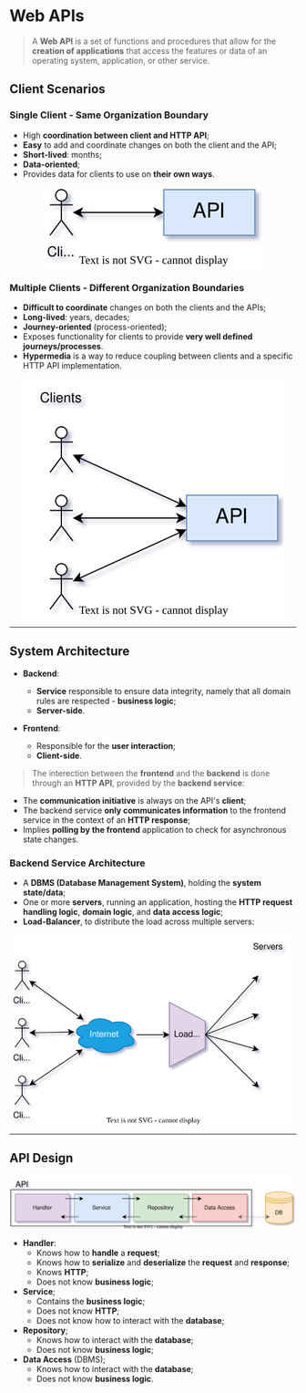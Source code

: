 # Web APIs

> A **Web API** is a set of functions and procedures that allow for the **creation of applications** that access the features or data of an operating system, application, or other service.

## Client Scenarios

### Single Client - Same Organization Boundary

* High **coordination between client and HTTP API**;
* **Easy** to add and coordinate changes on both the client and the API;
* **Short-lived**: months;
* **Data-oriented**;
* Provides data for clients to use on **their own ways**.

<p align="center">
    <img src="./docS/daw-diagrams-SingleClient.svg" alt="SingleClient" align="center"/>
</p>

### Multiple Clients - Different Organization Boundaries

* **Difficult to coordinate** changes on both the clients and the APIs;
* **Long-lived**: years, decades;
* **Journey-oriented** (process-oriented);
* Exposes functionality for clients to provide **very well defined journeys/processes**.
* **Hypermedia** is a way to reduce coupling between clients and a specific HTTP API implementation.

<p align="center">
    <img src="./docS/daw-diagrams-MultipleClients.svg" alt="MultipleClients" align="center"/>
</p>

---

## System Architecture

* **Backend**:
  * **Service** responsible to ensure data integrity, namely that all domain rules are respected - **business logic**;
  * **Server-side**.

* **Frontend**:
  * Responsible for the **user interaction**;
  * **Client-side**.

> The interection between the **frontend** and the **backend** is done through an **HTTP API**, provided by the **backend service**:

* The **communication initiative** is always on the API's **client**;
* The backend service **only communicates information** to the frontend service in the context of an **HTTP response**;
* Implies **polling by the frontend** application to check for asynchronous state changes.

### Backend Service Architecture

* A **DBMS (Database Management System)**, holding the **system state/data**;
* One or more **servers**, running an application, hosting the **HTTP request handling logic**, **domain logic**, and **data access logic**;
* **Load-Balancer**, to distribute the load across multiple servers:

<p align="center">
    <img src="./docs/daw-diagrams-LoadBalancer.svg" alt="LoadBalancer" align="center"/>
</p>

---

## API Design

<p align="center">
    <img src="./docs/daw-diagrams-APIDesign.svg" alt="API Design" align="center"/>
</p>

* **Handler**:
  * Knows how to **handle** a **request**;
  * Knows how to **serialize** and **deserialize** the **request** and **response**;
  * Knows **HTTP**;
  * Does not know **business logic**;
* **Service**;
  * Contains the **business logic**;
  * Does not know **HTTP**;
  * Does not know how to interact with the **database**;
* **Repository**;
  * Knows how to interact with the **database**;
  * Does not know **business logic**;
* **Data Access** (DBMS);
  * Knows how to interact with the **database**;
  * Does not know **business logic**.